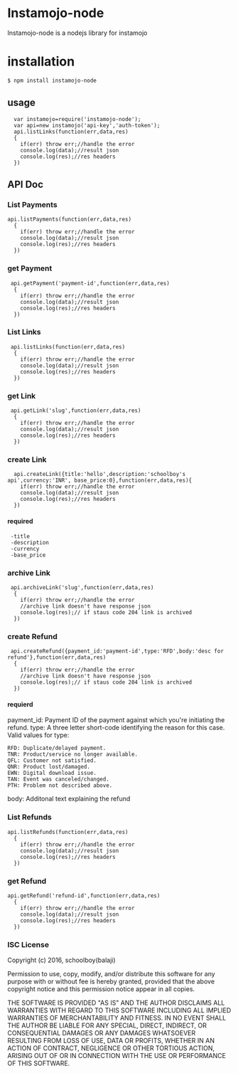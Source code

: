 # Instamojo-node

Instamojo-node is a nodejs library for instamojo
# installation
```sh
$ npm install instamojo-node
```
## usage
      var instamojo=require('instamojo-node');
      var api=new instamojo('api-key','auth-token');
      api.listLinks(function(err,data,res)
      {
        if(err) throw err;//handle the error
        console.log(data);//result json
        console.log(res);//res headers
      })
      
      
## API Doc
### List Payments
    api.listPayments(function(err,data,res)
      {
        if(err) throw err;//handle the error
        console.log(data);//result json
        console.log(res);//res headers
      })
### get Payment
     api.getPayment('payment-id',function(err,data,res)
      {
        if(err) throw err;//handle the error
        console.log(data);//result json
        console.log(res);//res headers
      })
### List Links
     api.listLinks(function(err,data,res)
      {
        if(err) throw err;//handle the error
        console.log(data);//result json
        console.log(res);//res headers
      })
### get Link
     api.getLink('slug',function(err,data,res)
      {
        if(err) throw err;//handle the error
        console.log(data);//result json
        console.log(res);//res headers
      })
### create Link
      api.createLink({title:'hello',description:'schoolboy's api',currency:'INR', base_price:0},function(err,data,res){
        if(err) throw err;//handle the error
        console.log(data);//result json
        console.log(res);//res headers
      })
#### required
     -title
     -description
     -currency
     -base_price
### archive Link
     api.archiveLink('slug',function(err,data,res)
      {
        if(err) throw err;//handle the error
        //archive link doesn't have response json
        console.log(res);// if staus code 204 link is archived
      })
### create Refund
     api.createRefund({payment_id:'payment-id',type:'RFD',body:'desc for refund'},function(err,data,res)
      {
        if(err) throw err;//handle the error
        //archive link doesn't have response json
        console.log(res);// if staus code 204 link is archived
      })
#### requierd
 payment_id: Payment ID of the payment against which you're initiating the refund.
 type: A three letter short-code identifying the reason for this case.
 Valid values for type:

    RFD: Duplicate/delayed payment.
    TNR: Product/service no longer available.
    QFL: Customer not satisfied.
    QNR: Product lost/damaged.
    EWN: Digital download issue.
    TAN: Event was canceled/changed.
    PTH: Problem not described above.

 body: Additonal text explaining the refund
### List Refunds
    api.listRefunds(function(err,data,res)
      {
        if(err) throw err;//handle the error
        console.log(data);//result json
        console.log(res);//res headers
      })
### get Refund
    api.getRefund('refund-id',function(err,data,res)
      {
        if(err) throw err;//handle the error
        console.log(data);//result json
        console.log(res);//res headers
      })
### ISC License
Copyright (c) 2016, schoolboy(balaji)

Permission to use, copy, modify, and/or distribute this software for any purpose with or without fee is hereby granted, provided that the above copyright notice and this permission notice appear in all copies.

THE SOFTWARE IS PROVIDED "AS IS" AND THE AUTHOR DISCLAIMS ALL WARRANTIES WITH REGARD TO THIS SOFTWARE INCLUDING ALL IMPLIED WARRANTIES OF MERCHANTABILITY AND FITNESS. IN NO EVENT SHALL THE AUTHOR BE LIABLE FOR ANY SPECIAL, DIRECT, INDIRECT, OR CONSEQUENTIAL DAMAGES OR ANY DAMAGES WHATSOEVER RESULTING FROM LOSS OF USE, DATA OR PROFITS, WHETHER IN AN ACTION OF CONTRACT, NEGLIGENCE OR OTHER TORTIOUS ACTION, ARISING OUT OF OR IN CONNECTION WITH THE USE OR PERFORMANCE OF THIS SOFTWARE.
